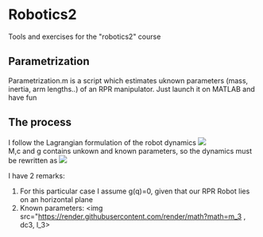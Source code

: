 # Robotics2
Tools and exercises for the "robotics2" course

## Parametrization 
Parametrization.m is a script which estimates uknown parameters (mass, inertia, arm lengths..) of an RPR manipulator. Just launch it on MATLAB and have fun <br/>
## The process
I follow the Lagrangian formulation of the robot dynamics <img src="https://render.githubusercontent.com/render/math?math=M(q)+c(q,\dot{q})+g(q)=\tau"> <br/>
M,c and g contains unkown and known parameters, so the dynamics must be rewritten as <img src="https://render.githubusercontent.com/render/math?math=M(q)+c(q,\dot{q})=Y_k*a_k + Y_u+a_u"> <br/>

I have 2 remarks:
1) For this particular case I assume g(q)=0, given that our RPR Robot lies on an horizontal plane <br/>
2) Known parameters: <img src="https://render.githubusercontent.com/render/math?math=m_3 , dc3, l_3> <br/>
